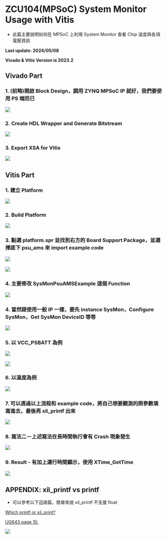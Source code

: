 # ZCU104(MPSoC) System Monitor Usage with Vitis
+ 此篇主要說明如何在 MPSoC 上利用 System Monitor 查看 Chip 溫度與各項電壓資訊

**Last update: 2024/05/08**

**Vivado & Vitis Version is 2023.2**

## Vivado Part

### 1. (前略)開啟 Block Design，調用 ZYNQ MPSoC IP 就好，我們要使用 PS 端而已

​<img src="./Images/SYS1.png"/>

### 2. Create HDL Wrapper and Generate Bitstream

​<img src="./Images/SYS2.png"/>

### 3. Export XSA for Vitis

​<img src="./Images/SYS3.png"/>

## Vitis Part

### 1. 建立 Platform

​<img src="./Images/SYS4.png"/>

### 2. Build Platform

​<img src="./Images/SYS5.png"/>

### 3. 點選 platform.spr 並找到右方的 Board Support Package，並選擇底下 psu_ams 來 import example code

​<img src="./Images/SYS6.png"/>

​<img src="./Images/SYS7.png"/>

### 4. 主要修改 SysMonPsuAMSExample 這個 Function 

​<img src="./Images/SYS8.png"/>

### 4. 當然跟使用一般 IP 一樣，要先 instance SysMon，Configure SysMon，Get SysMon DeviceID 等等 

​<img src="./Images/SYS19.png"/>

### 5. 以 VCC_PSBATT 為例

​<img src="./Images/SYS10.png"/>

<img src="./Images/SYS11.png"/>

### 6. 以溫度為例

​<img src="./Images/SYS12.png"/>

### 7. 可以透過以上流程和 example code，將自己想要觀測的照參數填寫進去，最後再 xil_printf 出來

​<img src="./Images/SYS13.png"/>

### 8. 寫法二－上述寫法在長時間執行會有 Crash 現象發生

​<img src="./Images/SYS14.png"/>

### 9. Result - 有加上運行時間顯示，使用 XTime_GetTime

​<img src="./Images/S15.png"/>

## APPENDIX: xil_printf vs printf

+ 可以參考以下這兩篇，簡單來說 xil_printf 不支援 float

[Which printf or xil_print?](https://support.xilinx.com/s/question/0D52E00006iHje3SAC/which-printf-or-xilprint?language=en_US)

[UG643 page 10.](https://docs.xilinx.com/viewer/book-attachment/5nHLTKfkxP0ydpQtwymDhw/EGwdjUfoOM563Ied6W9UnA)

<img src="./Images/SYS16.png"/>


